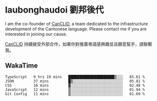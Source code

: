 # laubonghaudoi 劉邦後代

I am the co-founder of [CanCLID](https://github.com/CanCLID), a team dedicated to the infrastructure development of the Cantonese language. Please contact me if you are interested in joining our cause.

[CanCLID](https://github.com/CanCLID) 持續接受外部合作，如果你對推廣粵語感興趣並且願意幫手，請聯繫我。


## WakaTime

<!--START_SECTION:waka-->
```text
TypeScript   9 hrs 19 mins   █████████████████████▒░░░   85.61 % 
JSON         37 mins         █▒░░░░░░░░░░░░░░░░░░░░░░░   05.81 % 
CSS          16 mins         ▓░░░░░░░░░░░░░░░░░░░░░░░░   02.48 % 
JavaScript   12 mins         ▒░░░░░░░░░░░░░░░░░░░░░░░░   01.94 % 
Git Config   11 mins         ▒░░░░░░░░░░░░░░░░░░░░░░░░   01.69 % 
```
<!--END_SECTION:waka-->
